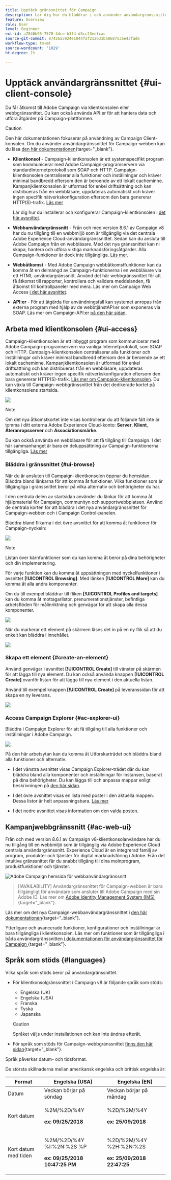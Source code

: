 ```yaml
---
title: Upptäck gränssnittet för Campaign
description: Lär dig hur du bläddrar i och använder användargränssnittet i Campaign
feature: Overview
role: User
level: Beginner
exl-id: a7846b95-7570-4dce-b3f4-d3cc23eefcac
source-git-commit: 87426a5924e1044faf212631ba868753ae43fad6
workflow-type: tm+mt
source-wordcount: '1029'
ht-degree: 1%

---
```


# Upptäck användargränssnittet {#ui-client-console}

Du får åtkomst till Adobe Campaign via klientkonsolen eller webbgränssnittet. Du kan också använda API:er för att hantera data och utföra åtgärder på Campaign-plattformen.

>[!CAUTION]
>
>Den här dokumentationen fokuserar på användning av Campaign Client-konsolen. Om du använder användargränssnittet för Campaign-webben kan du läsa [den här dokumentationen](https://experienceleague.adobe.com/docs/campaign-web/v8/campaign-web-home.html){target="_blank"}.

* **Klientkonsol** - Campaign-klientkonsolen är ett systemspecifikt program som kommunicerar med Adobe Campaign-programservern via standardInternetprotokoll som SOAP och HTTP. Campaign-klientkonsolen centraliserar alla funktioner och inställningar och kräver minimal bandbredd eftersom den är beroende av ett lokalt cacheminne. Kampanjklientkonsolen är utformad för enkel driftsättning och kan distribueras från en webbläsare, uppdateras automatiskt och kräver ingen specifik nätverkskonfiguration eftersom den bara genererar HTTP(S)-trafik. [Läs mer](#ui-access)

  Lär dig hur du installerar och konfigurerar Campaign-klientkonsolen i [det här avsnittet](../start/connect.md).

* **Webbanvändargränssnitt** - Från och med version 8.6.1 av Campaign v8 har du nu tillgång till en webbmiljö som är tillgänglig via det centrala Adobe Experience Cloud-användargränssnittet. Sedan kan du ansluta till Adobe Campaign från en webbläsare. Med det nya gränssnittet kan ni skapa, hantera och utföra viktiga marknadsföringsåtgärder. Alla Campaign-funktioner är dock inte tillgängliga. [Läs mer](#ac-web-ui).

* **Webbåtkomst** - Med Adobe Campaign webbåtkomstfunktioner kan du komma åt en delmängd av Campaign-funktionerna i en webbläsare via ett HTML-användargränssnitt. Använd det här webbgränssnittet för att få åtkomst till rapporter, kontrollera och validera meddelanden, få åtkomst till kontrollpaneler med mera.  Läs mer om Campaign Web Access [i det här avsnittet](../start/connect.md#web-access).

* **API:er** - För att åtgärda fler användningsfall kan systemet anropas från externa program med hjälp av de webbtjänstAPI:er som exponeras via SOAP. Läs mer om Campaign-API:er [på den här sidan](../dev/api.md).


## Arbeta med klientkonsolen {#ui-access}

Campaign-klientkonsolen är ett inbyggt program som kommunicerar med Adobe Campaign-programservern via vanliga Internetprotokoll, som SOAP och HTTP. Campaign-klientkonsolen centraliserar alla funktioner och inställningar och kräver minimal bandbredd eftersom den är beroende av ett lokalt cacheminne. Kampanjklientkonsolen är utformad för enkel driftsättning och kan distribueras från en webbläsare, uppdateras automatiskt och kräver ingen specifik nätverkskonfiguration eftersom den bara genererar HTTP(S)-trafik.  [Läs mer om Campaign-klientkonsolen](../start/connect.md). Du kan växla till Campaign-webbgränssnittet från det dedikerade kortet på klientkonsolens startsida.

![](assets/web-ui.png)


>[!NOTE]
>
>Om det nya åtkomstkortet inte visas kontrollerar du att följande fält inte är tomma i ditt externa Adobe Experience Cloud-konto: **Server**, **Klient**, **Återanropsserver** och **Associationsmärke**.


Du kan också använda en webbläsare för att få tillgång till Campaign. I det här sammanhanget är bara en deluppsättning av Campaign-funktionerna tillgängliga. [Läs mer](#web-browser)

### Bläddra i gränssnittet {#ui-browse}

När du är ansluten till Campaign-klientkonsolen öppnar du hemsidan. Bläddra bland länkarna för att komma åt funktioner. Vilka funktioner som är tillgängliga i gränssnittet beror på vilka alternativ och behörigheter du har.

I den centrala delen av startsidan använder du länkar för att komma åt hjälpmaterial för Campaign, communityn och supportwebbplatsen. Använd de centrala korten för att bläddra i det nya användargränssnittet för Campaign-webben och i Campaign Control-panelen.

Bläddra bland flikarna i det övre avsnittet för att komma åt funktioner för Campaign-nyckeln:

![](assets/overview-home.png)

>[!NOTE]
>
>Listan över kärnfunktioner som du kan komma åt beror på dina behörigheter och din implementering.

För varje funktion kan du komma åt uppsättningen med nyckelfunktioner i avsnittet **[!UICONTROL Browsing]**. Med länken **[!UICONTROL More]** kan du komma åt alla andra komponenter.

Om du till exempel bläddrar till fliken **[!UICONTROL Profiles and targets]** kan du komma åt mottagarlistor, prenumerationstjänster, befintliga arbetsflöden för målinriktning och genvägar för att skapa alla dessa komponenter.

![](assets/overview-list.png)

När du markerar ett element på skärmen läses det in på en ny flik så att du enkelt kan bläddra i innehållet.

![](assets/new-tab.png)

### Skapa ett element {#create-an-element}

Använd genvägar i avsnittet **[!UICONTROL Create]** till vänster på skärmen för att lägga till nya element. Du kan också använda knappen **[!UICONTROL Create]** ovanför listan för att lägga till nya element i den aktuella listan.

Använd till exempel knappen **[!UICONTROL Create]** på leveranssidan för att skapa en ny leverans.

![](assets/new-recipient.png)

<!--
## Use a web browser {#web-browser}

You can also access a subset of Campaign capabilities through the a web browser.

The web access interface is similar to the console interface. From a browser, you can use the same navigation and display features as in the console, but you can perform only a reduced set of actions on campaigns. For example, you can view and cancel campaigns, but you cannot modify campaigns. 

[Learn more about Campaign web access](../start/connect.md#web-access).-->

### Access Campaign Explorer {#ac-explorer-ui}

Bläddra i Campaign Explorer för att få tillgång till alla funktioner och inställningar i Adobe Campaign.

![](assets/explorer.png)

På den här arbetsytan kan du komma åt Utforskarträdet och bläddra bland alla funktioner och alternativ.

* I det vänstra avsnittet visas Campaign Explorer-trädet där du kan bläddra bland alla komponenter och inställningar för instansen, baserat på dina behörigheter. Du kan lägga till och anpassa mappar enligt beskrivningen på [den här sidan](../audiences/folders-and-views.md).

* I det övre avsnittet visas en lista med poster i den aktuella mappen. Dessa listor är helt anpassningsbara. [Läs mer](../config/ui-settings.md)

* I det nedre avsnittet visas information om den valda posten.


## Kampanjwebbgränssnitt {#ac-web-ui}

Från och med version 8.6.1 av Campaign v8-klientkonsolanvändare har du nu tillgång till en webbmiljö som är tillgänglig via Adobe Experience Cloud centrala användargränssnitt. Experience Cloud är en integrerad familj av program, produkter och tjänster för digital marknadsföring i Adobe. Från det intuitiva gränssnittet får du snabbt tillgång till dina molnprogram, produktfunktioner och tjänster.

![Adobe Campaign hemsida för webbanvändargränssnitt](assets/ac-web-home.png)

>[!AVAILABILITY]
>Användargränssnittet för Campaign-webben är bara tillgängligt för användare som ansluter till Adobe Campaign med sin Adobe ID. Läs mer om [Adobe Identity Management System (IMS)](https://helpx.adobe.com/enterprise/using/identity.html){target="_blank"}.
>

Läs mer om det nya Campaign-webbanvändargränssnittet i [den här dokumentationen](https://experienceleague.adobe.com/docs/campaign-web/v8/campaign-web-home.html){target="_blank"}.

Ytterligare och avancerade funktioner, konfigurationer och inställningar är bara tillgängliga i klientkonsolen. Läs mer om funktioner som är tillgängliga i båda användargränssnitten [i dokumentationen för användargränssnittet för Campaign ](https://experienceleague.adobe.com/docs/campaign-web/v8/start/capability-matrix.html){target="_blank"}.


## Språk som stöds {#languages}

Vilka språk som stöds beror på användargränssnittet.

* För klientkonsolgränssnittet i Campaign v8 är följande språk som stöds:

   * Engelska (UK)
   * Engelska (USA)
   * Franska
   * Tyska
   * Japanska


  >[!CAUTION]
  >
  >Språket väljs under installationen och kan inte ändras efteråt.

* För språk som stöds för Campaign-webbgränssnittet [finns den här sidan](https://experienceleague.adobe.com/docs/campaign-web/v8/start/connect-to-campaign.html#language-pref){target="_blank"}.


Språk påverkar datum- och tidsformat.

De största skillnaderna mellan amerikansk engelska och brittisk engelska är:

<table> 
 <thead> 
  <tr> 
   <th> Format<br /> </th> 
   <th> Engelska (USA)<br /> </th> 
   <th> Engelska (EN)<br /> </th> 
  </tr> 
 </thead> 
 <tbody> 
  <tr> 
   <td> Datum<br /> </td> 
   <td> Veckan börjar på söndag<br /> </td> 
   <td> Veckan börjar på måndag<br /> </td> 
  </tr> 
  <tr> 
   <td> Kort datum <br /> </td> 
   <td> <p>%2M/%2D/%4Y</p><p><strong>ex: 09/25/2018</strong></p> </td> 
   <td> <p>%2D/%2M/%4Y</p><p><strong>ex: 25/09/2018</strong></p> </td> 
  </tr> 
  <tr> 
   <td> Kort datum med tiden <br /> </td> 
   <td> <p>%2M/%2D/%4Y %I:%2N:%2S %P</p><p><strong>ex: 09/25/2018 10:47:25 PM</strong></p> </td> 
   <td> <p>%2D/%2M/%4Y %2H:%2N:%2S</p><p><strong>ex: 25/09/2018 22:47:25</strong></p> </td> 
  </tr> 
 </tbody> 
</table>
